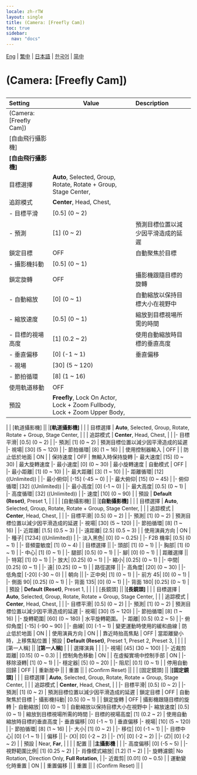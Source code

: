 ```yaml
---
locale: zh-rTW
layout: single
title: (Camera: [Freefly Cam])
toc: true
sidebar:
  nav: "docs"
---
```

[Eng](/dancexr/menu/2025.4/scene/motion_select) | [繁中](/tw/dancexr/menu/2025.4/scene/motion_select) | [日本語](/jp/dancexr/menu/2025.4/scene/motion_select) | [한국어](/kr/dancexr/menu/2025.4/scene/motion_select) | [简中](/zh/dancexr/menu/2025.4/scene/motion_select)

# (Camera: [Freefly Cam])

## 

| Setting | Value | Description |
| :--- | --- | :--- |
| (Camera: [Freefly Cam]) || 
| [自由飛行攝影機] || 
|**[自由飛行攝影機]** | | 
| 目標選擇 |  **Auto**,  Selected,  Group,  Rotate,  Rotate + Group,  Stage Center,  |  |
| 追踪模式 |  **Center**,  Head,  Chest,  |  |
|- 目標平滑| [0.5] (0 ~ 2) | 
|- 預測| [1] (0 ~ 2) | 預測目標位置以減少因平滑造成的延遲
| 鎖定目標 | OFF | 自動聚焦於目標
|- 攝影機抖動| [0.5] (0 ~ 1) | 
| 鎖定旋轉 | OFF | 攝影機跟隨目標的旋轉
|- 自動縮放| [0] (0 ~ 1) | 自動縮放以保持目標大小在視野中
|- 縮放速度| [0.5] (0 ~ 1) | 縮放到目標視場所需的時間
|- 目標的視場高度| [1] (0.2 ~ 2) | 使用自動縮放時目標的垂直高度
|- 垂直偏移| [0] (-1 ~ 1) | 垂直偏移
|- 視場| [30] (5 ~ 120) | 
|- 節拍循環| [8] (1 ~ 16) | 
| 使用軌道移動 | OFF | 
| 預設 |  **Freefly**,  Lock On Actor,  Lock + Zoom Fullbody,  Lock + Zoom Upper Body,  |  |
|
| [軌道攝影機] || 
|**[軌道攝影機]** | | 
| 目標選擇 |  **Auto**,  Selected,  Group,  Rotate,  Rotate + Group,  Stage Center,  |  |
| 追踪模式 |  **Center**,  Head,  Chest,  |  |
|- 目標平滑| [0.5] (0 ~ 2) | 
|- 預測| [1] (0 ~ 2) | 預測目標位置以減少因平滑造成的延遲
|- 視場| [30] (5 ~ 120) | 
|- 節拍循環| [8] (1 ~ 16) | 
| 使用控制器輸入 | OFF | 
| 防止低於地面 | ON | 
| 保持速度 | OFF | 無輸入時保持旋轉
|- 最大速度| [15] (0 ~ 30) | 最大旋轉速度
|- 最小速度| [0] (0 ~ 30) | 最小旋轉速度
| 自動模式 | OFF | 
|- 最小距離| [1] (0 ~ 10) | 
|- 最大距離| [3] (1 ~ 10) | 
|- 距離循環| [12] ((Unlimited)) | 
|- 最小俯仰| [-15] (-45 ~ 0) | 
|- 最大俯仰| [15] (0 ~ 45) | 
|- 俯仰循環| [32] ((Unlimited)) | 
|- 最小高度| [0] (-1 ~ 0) | 
|- 最大高度| [0.5] (0 ~ 1) | 
|- 高度循環| [32] ((Unlimited)) | 
|- 速度| [10] (0 ~ 90) | 
| 預設 |  **Default (Reset)**,  Preset 1,  |  |
|
| [自動攝影機] || 
|**[自動攝影機]** | | 
| 目標選擇 |  **Auto**,  Selected,  Group,  Rotate,  Rotate + Group,  Stage Center,  |  |
| 追踪模式 |  **Center**,  Head,  Chest,  |  |
|- 目標平滑| [0.5] (0 ~ 2) | 
|- 預測| [1] (0 ~ 2) | 預測目標位置以減少因平滑造成的延遲
|- 視場| [30] (5 ~ 120) | 
|- 節拍循環| [8] (1 ~ 16) | 
|- 近距離| [1.5] (0.5 ~ 3) | 
|- 遠距離| [2.5] (0.5 ~ 3) | 
| 使用演員方向 | ON | 
|- 種子| [1234] ((Unlimited)) | 
|- 淡入黑色| [0] (0 ~ 0.25) | 
|- F2B 機率| [0.5] (0 ~ 1) | 
|- 音頻靈敏度| [1] (0 ~ 4) | 
| 目標選擇 || 
|- 頭部| [1] (0 ~ 1) | 
|- 胸部| [1] (0 ~ 1) | 
|- 中心| [1] (0 ~ 1) | 
|- 腿部| [0.5] (0 ~ 1) | 
|- 腳| [0] (0 ~ 1) | 
| 距離選擇 || 
|- 特寫| [1] (0 ~ 1) | 
|- 放大| [0.25] (0 ~ 1) | 
|- 縮小| [0.25] (0 ~ 1) | 
|- 中間| [0.25] (0 ~ 1) | 
|- 遠| [0.25] (0 ~ 1) | 
| 路徑選擇 || 
|- 高角度| [20] (0 ~ 30) | 
|- 低角度| [-20] (-30 ~ 0) | 
| 朝向 || 
|- 正中央| [1] (0 ~ 1) | 
|- 前方 45| [0] (0 ~ 1) | 
|- 側面 90| [0.25] (0 ~ 1) | 
|- 背面 135| [0] (0 ~ 1) | 
|- 背面 180| [0.25] (0 ~ 1) | 
| 預設 |  **Default (Reset)**,  Preset 1,  |  |
|
| [長鏡頭] || 
|**[長鏡頭]** | | 
| 目標選擇 |  **Auto**,  Selected,  Group,  Rotate,  Rotate + Group,  Stage Center,  |  |
| 追踪模式 |  **Center**,  Head,  Chest,  |  |
|- 目標平滑| [0.5] (0 ~ 2) | 
|- 預測| [1] (0 ~ 2) | 預測目標位置以減少因平滑造成的延遲
|- 視場| [30] (5 ~ 120) | 
|- 節拍循環| [8] (1 ~ 16) | 
|- 旋轉範圍| [60] (0 ~ 180) | 水平旋轉範圍。
|- 距離| [0.5] (0.2 ~ 5) | 
|- 俯仰角度| [-15] (-90 ~ 90) | 
|- 曲線| [0] (-1 ~ 1) | 變更運動時使用的緩和曲線
| 防止低於地面 | ON | 
| 使用演員方向 | ON | 
| 靠近時抬高焦點 | OFF | 當距離變小時，上移焦點位置
| 預設 |  **Default (Reset)**,  Preset 1,  Preset 2,  Preset 3,  |  |
|
| [第一人稱] || 
|**[第一人稱]** | | 
| 選擇演員 |  |  |
|- 視場| [45] (30 ~ 100) | 
|- 近裁剪距離| [0.15] (0 ~ 0.3) | 
| 控制角色移動 | ON | 
| 在虛擬實境中控制手部 | ON | 
|- 移除滾轉| [1] (0 ~ 1) | 
|- 穩定器| [5] (0 ~ 20) | 
|- 阻尼| [0.1] (0 ~ 1) | 
| 停用自動回歸 | OFF | 
| 重新居中 || 
| 重置 || 
| (Confirm Reset) || 
|
| [固定鏡頭] || 
|**[固定鏡頭]** | | 
| 目標選擇 |  **Auto**,  Selected,  Group,  Rotate,  Rotate + Group,  Stage Center,  |  |
| 追踪模式 |  **Center**,  Head,  Chest,  |  |
|- 目標平滑| [0.5] (0 ~ 2) | 
|- 預測| [1] (0 ~ 2) | 預測目標位置以減少因平滑造成的延遲
| 鎖定目標 | OFF | 自動聚焦於目標
|- 攝影機抖動| [0.5] (0 ~ 1) | 
| 鎖定旋轉 | OFF | 攝影機跟隨目標的旋轉
|- 自動縮放| [0] (0 ~ 1) | 自動縮放以保持目標大小在視野中
|- 縮放速度| [0.5] (0 ~ 1) | 縮放到目標視場所需的時間
|- 目標的視場高度| [1] (0.2 ~ 2) | 使用自動縮放時目標的垂直高度
|- 垂直偏移| [0] (-1 ~ 1) | 垂直偏移
|- 視場| [10] (5 ~ 120) | 
|- 節拍循環| [8] (1 ~ 16) | 
|- 大小| [1] (0 ~ 2) | 
|- 移位| [0] (-1 ~ 1) | 
|- 目標中心| [0] (-1 ~ 1) | 
| 偏移 || 
|- (X)| [0] (-2 ~ 2) | 
|- (Y)| [0] (-2 ~ 2) | 
|- (Z)| [0] (-2 ~ 2) | 
| 預設 |  Near,  **Far**,  |  |
|
| 配置 || 
|**主攝影機** | | 
|- 高度偏移| [0] (-5 ~ 5) | 
|- 視野範圍比例| [1] (0.25 ~ 2) | 
|- 肖像模式縮放| [1.2] (1 ~ 2) | 
|- 旋轉濾鏡|  No Rotation,  Direction Only,  **Full Rotation**,  | 
|- 近裁剪| [0.01] (0 ~ 0.5) | 
| 運動變化時重置 | ON | 
| 重置偏移 || 
| 重置 || 
| (Confirm Reset) || 
|
